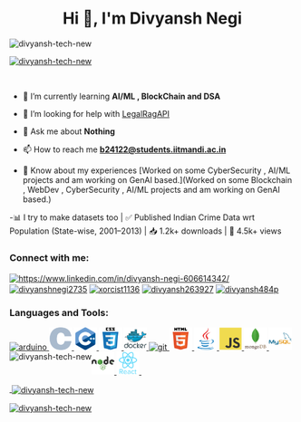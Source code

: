 <h1 align="center">Hi 👋, I'm Divyansh Negi</h1>

<p align="left"> <img src="https://komarev.com/ghpvc/?username=divyansh-tech-new&label=Profile%20views&color=0e75b6&style=flat" alt="divyansh-tech-new" /> </p>

<p align="left"> <a href="https://github.com/ryo-ma/github-profile-trophy"><img src="https://github-profile-trophy.vercel.app/?username=divyansh-tech-new" alt="divyansh-tech-new" /></a> </p>

<p align="left"> <a href="https://twitter.com/" target="blank"><img src="https://img.shields.io/twitter/follow/?logo=twitter&style=for-the-badge" alt="" /></a> </p>

- 🌱 I’m currently learning **AI/ML , BlockChain and DSA**

- 🤝 I’m looking for help with [LegalRagAPI](https://github.com/Divyansh-tech-new/LegalRagAPI)

- 💬 Ask me about **Nothing**

- 📫 How to reach me **b24122@students.iitmandi.ac.in**

- 📄 Know about my experiences [Worked on some CyberSecurity , AI/ML projects and am working on GenAI based.](Worked on some Blockchain , WebDev , CyberSecurity , AI/ML projects and am working on GenAI based.)

-📊 I try to make datasets too | ✅ Published Indian Crime Data wrt Population (State-wise, 2001–2013)  | 📥 1.2k+ downloads | 👀 4.5k+ views

<h3 align="left">Connect with me:</h3>
<p align="left">
<a href="https://linkedin.com/in/https://www.linkedin.com/in/divyansh-negi-606614342/" target="blank"><img align="center" src="https://raw.githubusercontent.com/rahuldkjain/github-profile-readme-generator/master/src/images/icons/Social/linked-in-alt.svg" alt="https://www.linkedin.com/in/divyansh-negi-606614342/" height="30" width="40" /></a>
<a href="https://kaggle.com/divyanshnegi2735" target="blank"><img align="center" src="https://raw.githubusercontent.com/rahuldkjain/github-profile-readme-generator/master/src/images/icons/Social/kaggle.svg" alt="divyanshnegi2735" height="30" width="40" /></a>
<a href="https://codeforces.com/profile/xorcist1136" target="blank"><img align="center" src="https://raw.githubusercontent.com/rahuldkjain/github-profile-readme-generator/master/src/images/icons/Social/codeforces.svg" alt="xorcist1136" height="30" width="40" /></a>
<a href="https://www.leetcode.com/divyansh263927" target="blank"><img align="center" src="https://raw.githubusercontent.com/rahuldkjain/github-profile-readme-generator/master/src/images/icons/Social/leet-code.svg" alt="divyansh263927" height="30" width="40" /></a>
<a href="https://auth.geeksforgeeks.org/user/divyansh484p" target="blank"><img align="center" src="https://raw.githubusercontent.com/rahuldkjain/github-profile-readme-generator/master/src/images/icons/Social/geeks-for-geeks.svg" alt="divyansh484p" height="30" width="40" /></a>
</p>

<h3 align="left">Languages and Tools:</h3>
<p align="left"> <a href="https://www.arduino.cc/" target="_blank" rel="noreferrer"> <img src="https://cdn.worldvectorlogo.com/logos/arduino-1.svg" alt="arduino" width="40" height="40"/> </a> <a href="https://www.cprogramming.com/" target="_blank" rel="noreferrer"> <img src="https://raw.githubusercontent.com/devicons/devicon/master/icons/c/c-original.svg" alt="c" width="40" height="40"/> </a> <a href="https://www.w3schools.com/cpp/" target="_blank" rel="noreferrer"> <img src="https://raw.githubusercontent.com/devicons/devicon/master/icons/cplusplus/cplusplus-original.svg" alt="cplusplus" width="40" height="40"/> </a> <a href="https://www.w3schools.com/css/" target="_blank" rel="noreferrer"> <img src="https://raw.githubusercontent.com/devicons/devicon/master/icons/css3/css3-original-wordmark.svg" alt="css3" width="40" height="40"/> </a> <a href="https://www.docker.com/" target="_blank" rel="noreferrer"> <img src="https://raw.githubusercontent.com/devicons/devicon/master/icons/docker/docker-original-wordmark.svg" alt="docker" width="40" height="40"/> </a> <a href="https://git-scm.com/" target="_blank" rel="noreferrer"> <img src="https://www.vectorlogo.zone/logos/git-scm/git-scm-icon.svg" alt="git" width="40" height="40"/> </a> <a href="https://www.w3.org/html/" target="_blank" rel="noreferrer"> <img src="https://raw.githubusercontent.com/devicons/devicon/master/icons/html5/html5-original-wordmark.svg" alt="html5" width="40" height="40"/> </a> <a href="https://www.java.com" target="_blank" rel="noreferrer"> <img src="https://raw.githubusercontent.com/devicons/devicon/master/icons/java/java-original.svg" alt="java" width="40" height="40"/> </a> <a href="https://developer.mozilla.org/en-US/docs/Web/JavaScript" target="_blank" rel="noreferrer"> <img src="https://raw.githubusercontent.com/devicons/devicon/master/icons/javascript/javascript-original.svg" alt="javascript" width="40" height="40"/> </a> <a href="https://www.mongodb.com/" target="_blank" rel="noreferrer"> <img src="https://raw.githubusercontent.com/devicons/devicon/master/icons/mongodb/mongodb-original-wordmark.svg" alt="mongodb" width="40" height="40"/> </a> <a href="https://www.mysql.com/" target="_blank" rel="noreferrer"> <img src="https://raw.githubusercontent.com/devicons/devicon/master/icons/mysql/mysql-original-wordmark.svg" alt="mysql" width="40" height="40"/> </a> <a href="https://nodejs.org" target="_blank" rel="noreferrer"> <img src="https://raw.githubusercontent.com/devicons/devicon/master/icons/nodejs/nodejs-original-wordmark.svg" alt="nodejs" width="40" height="40"/> </a> <a href="https://www.python.org" target="_blank" rel="noreferrer"> <img src="https://raw.githubusercontent.com/devicons/devicon/master/icons/react/react-original-wordmark.svg" alt="react" width="40" height="40"/> </a> <a href="https://www.typescriptlang.org/" target="_blank" rel="noreferrer"> <img 

<p><img align="left" src="https://github-readme-stats.vercel.app/api/top-langs?username=divyansh-tech-new&show_icons=true&locale=en&layout=compact" alt="divyansh-tech-new" /></p>

<p>&nbsp;<img align="center" src="https://github-readme-stats.vercel.app/api?username=divyansh-tech-new&show_icons=true&locale=en" alt="divyansh-tech-new" /></p>

<p><img align="center" src="https://github-readme-streak-stats.herokuapp.com/?user=divyansh-tech-new&" alt="divyansh-tech-new" /></p>
